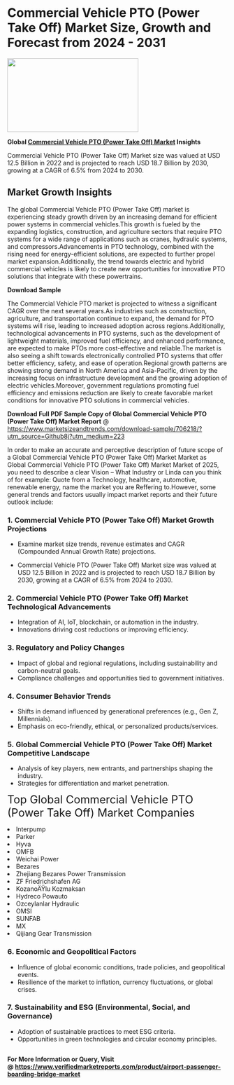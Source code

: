 <H1>Commercial Vehicle PTO (Power Take Off) Market Size, Growth and Forecast from 2024 - 2031</H1><img class="aligncenter size-medium wp-image-584254" src="https://thirdeyenews.in/wp-content/uploads/2024/09/Global-Market-Research-300x168.jpeg" alt="" width="300" height="168" /><p><strong>Global&nbsp;<a href="https://www.marketsizeandtrends.com/download-sample/706218/?utm_source=Github8j?utm_medium=223">Commercial Vehicle PTO (Power Take Off) Market</a> Insights</strong></p><p>Commercial Vehicle PTO (Power Take Off) Market size was valued at USD 12.5 Billion in 2022 and is projected to reach USD 18.7 Billion by 2030, growing at a CAGR of 6.5% from 2024 to 2030.</p><p><h2>Market Growth Insights</h2> <p>The global Commercial Vehicle PTO (Power Take Off) market is experiencing steady growth driven by an increasing demand for efficient power systems in commercial vehicles.This growth is fueled by the expanding logistics, construction, and agriculture sectors that require PTO systems for a wide range of applications such as cranes, hydraulic systems, and compressors.Advancements in PTO technology, combined with the rising need for energy-efficient solutions, are expected to further propel market expansion.Additionally, the trend towards electric and hybrid commercial vehicles is likely to create new opportunities for innovative PTO solutions that integrate with these powertrains.</p> <p><strong>Download Sample</strong></p> <p>The Commercial Vehicle PTO market is projected to witness a significant CAGR over the next several years.As industries such as construction, agriculture, and transportation continue to expand, the demand for PTO systems will rise, leading to increased adoption across regions.Additionally, technological advancements in PTO systems, such as the development of lightweight materials, improved fuel efficiency, and enhanced performance, are expected to make PTOs more cost-effective and reliable.The market is also seeing a shift towards electronically controlled PTO systems that offer better efficiency, safety, and ease of operation.Regional growth patterns are showing strong demand in North America and Asia-Pacific, driven by the increasing focus on infrastructure development and the growing adoption of electric vehicles.Moreover, government regulations promoting fuel efficiency and emissions reduction are likely to create favorable market conditions for innovative PTO solutions in commercial vehicles.</p> <p><span class=""><strong>Download Full PDF Sample Copy of Global Commercial Vehicle PTO (Power Take Off) Market Report</strong> @ <a href="https://www.marketsizeandtrends.com/download-sample/706218/?utm_source=Github8j?utm_medium=223" target="_blank">https://www.marketsizeandtrends.com/download-sample/706218/?utm_source=Github8j?utm_medium=223</a></span></p><p>In order to make an accurate and perceptive description of future scope of a Global&nbsp;Commercial Vehicle PTO (Power Take Off) Market Market as Global&nbsp;Commercial Vehicle PTO (Power Take Off) Market Market of 2025, you need to describe a clear Vision &ndash; What Industry or Linda can you think of for example: Quote from a Technology, healthcare, automotive, renewable energy, name the market you are Reffering to.However, some general trends and factors usually impact market reports and their future outlook include:</p><h3>1.&nbsp;<strong>Commercial Vehicle PTO (Power Take Off) Market Growth Projections</strong></h3><ul><li>Examine market size trends, revenue estimates and CAGR (Compounded Annual Growth Rate) projections.</li><li><p>Commercial Vehicle PTO (Power Take Off) Market size was valued at USD 12.5 Billion in 2022 and is projected to reach USD 18.7 Billion by 2030, growing at a CAGR of 6.5% from 2024 to 2030.</p></li></ul><h3>2.&nbsp;<strong>Commercial Vehicle PTO (Power Take Off) Market Technological Advancements</strong></h3><ul><li>Integration of AI, IoT, blockchain, or automation in the industry.</li><li>Innovations driving cost reductions or improving efficiency.</li></ul><h3>3.&nbsp;<strong>Regulatory and Policy Changes</strong></h3><ul><li>Impact of global and regional regulations, including sustainability and carbon-neutral goals.</li><li>Compliance challenges and opportunities tied to government initiatives.</li></ul><h3>4.&nbsp;<strong>Consumer Behavior Trends</strong></h3><ul><li>Shifts in demand influenced by generational preferences (e.g., Gen Z, Millennials).</li><li>Emphasis on eco-friendly, ethical, or personalized products/services.</li></ul><h3>5.&nbsp;<strong>Global Commercial Vehicle PTO (Power Take Off) Market Competitive Landscape</strong></h3><ul><li>Analysis of key players, new entrants, and partnerships shaping the industry.</li><li>Strategies for differentiation and market penetration.</li></ul><p data-pm-slice="1 1 []"><span style="color: inherit; font-family: inherit; font-size: 25px;">Top Global Commercial Vehicle PTO (Power Take Off) Market Companies</span></p><div class="" data-test-id=""><p><li>Interpump</li><li> Parker</li><li> Hyva</li><li> OMFB</li><li> Weichai Power</li><li> Bezares</li><li> Zhejiang Bezares Power Transmission</li><li> ZF Friedrichshafen AG</li><li> KozanoÄŸlu Kozmaksan</li><li> Hydreco Powauto</li><li> Ozceylanlar Hydraulic</li><li> OMSI</li><li> SUNFAB</li><li> MX</li><li> Qijiang Gear Transmission</li></p></div><h3>6.&nbsp;<strong>Economic and Geopolitical Factors</strong></h3><ul><li>Influence of global economic conditions, trade policies, and geopolitical events.</li><li>Resilience of the market to inflation, currency fluctuations, or global crises.</li></ul><h3>7.&nbsp;<strong>Sustainability and ESG (Environmental, Social, and Governance)</strong></h3><ul><li>Adoption of sustainable practices to meet ESG criteria.</li><li>Opportunities in green technologies and circular economy principles.</li></ul><h2><strong style="font-size: 14px;">For More Information or Query, Visit @&nbsp;</strong><a style="background-color: #ffffff; font-size: 14px;" href="https://www.marketsizeandtrends.com/report/commercial-vehicle-pto-power-take-off-market/" target="_blank">https://www.verifiedmarketreports.com/product/airport-passenger-boarding-bridge-market</a></h2>